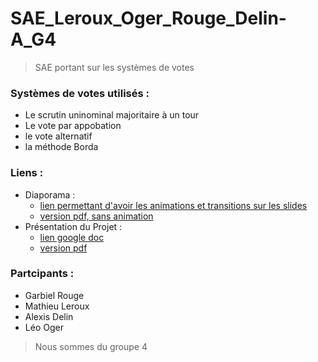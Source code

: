 # SAE_Leroux_Oger_Rouge_Delin-A_G4

>SAE portant sur les systèmes de votes

### Systèmes de votes utilisés : ###
- Le scrutin uninominal majoritaire à un tour 
- Le vote par appobation
- le vote alternatif
- la méthode Borda 

### Liens :	###
- Diaporama :
    - [lien permettant d'avoir les animations et transitions sur les slides](https://www.canva.com/design/DAFS72lHZyM/lZ8TK4tKzlN0AV6gIEmXUw/edit?utm_content=DAFS72lHZyM&utm_campaign=designshare&utm_medium=link2&utm_source=sharebutton) 
    - [version pdf, sans animation](Powerpoint_Systemes_de_vote.pdf)
- Présentation du Projet :
  - [lien google doc](https://docs.google.com/document/d/1_ymmrv6ZwyrWq0IbROQmWtKDJqB1997krxFx3CYQbPA/edit?usp=sharing)
  - [version pdf](Document_Systemes_de_vote.pdf)

### Partcipants :
- Garbiel Rouge
- Mathieu Leroux
- Alexis Delin
- Léo Oger

> Nous sommes du groupe 4
